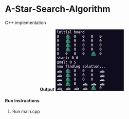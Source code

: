 # A-Star-Search-Algorithm
C++ implementation


<p align="center">
	<b>Output</b>
	<img src="/Images/output.png" alt="wall">
</p>

#### Run Instructions

1. Run main.cpp